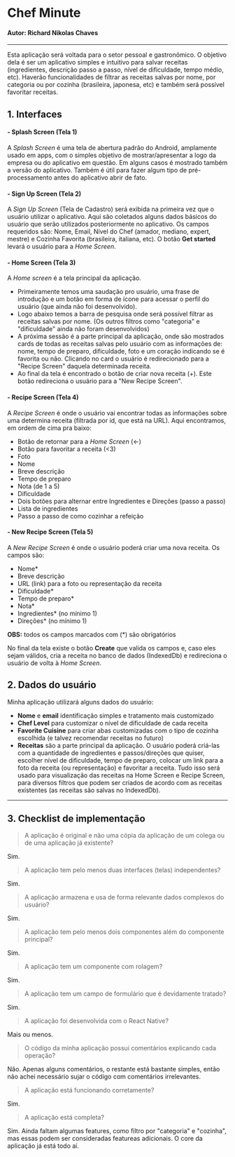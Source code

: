 # Chef Minute

#### Autor: Richard Nikolas Chaves

---

Esta aplicação será voltada para o setor pessoal e gastronômico. O objetivo dela é ser um aplicativo simples e intuitivo para salvar receitas (ingredientes, descrição passo a passo, nível de dificuldade, tempo médio, etc).
Haverão funcionalidades de filtrar as receitas salvas por nome, por categoria ou por cozinha (brasileira, japonesa, etc) e também será possível favoritar receitas.

## 1. Interfaces

#### - Splash Screen (Tela 1)

A _Splash Screen_ é uma tela de abertura padrão do Android, amplamente usado em apps, com o simples objetivo de mostrar/apresentar a logo da empresa ou do aplicativo em questão. Em alguns casos é mostrado também a versão do aplicativo. Também é útil para fazer algum tipo de pré-processamento antes do aplicativo abrir de fato.

#### - Sign Up Screen (Tela 2)

A _Sign Up Screen_ (Tela de Cadastro) será exibida na primeira vez que o usuário utilizar o aplicativo. Aqui são coletados alguns dados básicos do usuário que serão utilizados posteriormente no aplicativo. Os campos requeridos são: Nome, Email, Nível do Chef (amador, mediano, expert, mestre) e Cozinha Favorita (brasileira, italiana, etc). O botão **Get started** levará o usuário para a _Home Screen_.

#### - Home Screen (Tela 3)

A _Home screen_ é a tela principal da aplicação.

-   Primeiramente temos uma saudação pro usuário, uma frase de introdução e um botão em forma de ícone para acessar o perfil do usuário (que ainda não foi desenvolvido).
-   Logo abaixo temos a barra de pesquisa onde será possível filtrar as receitas salvas por nome. (Os outros filtros como "categoria" e "dificuldade" ainda não foram desenvolvidos)
-   A próxima sessão é a parte principal da aplicação, onde são mostrados cards de todas as receitas salvas pelo usuário com as informações de: nome, tempo de preparo, dificuldade, foto e um coração indicando se é favorita ou não. Clicando no card o usuário é redirecionado para a "Recipe Screen" daquela determinada receita.
-   Ao final da tela é encontrado o botão de criar nova receita (+). Este botão redireciona o usuário para a "New Recipe Screen".

#### - Recipe Screen (Tela 4)

A _Recipe Screen_ é onde o usuário vai encontrar todas as informações sobre uma determina receita (filtrada por id, que está na URL). Aqui encontramos, em ordem de cima pra baixo:

-   Botão de retornar para a _Home Screen_ (<-)
-   Botão para favoritar a receita (<3)
-   Foto
-   Nome
-   Breve descrição
-   Tempo de preparo
-   Nota (de 1 a 5)
-   Dificuldade
-   Dois botões para alternar entre Ingredientes e Direções (passo a passo)
-   Lista de ingredientes
-   Passo a passo de como cozinhar a refeição

#### - New Recipe Screen (Tela 5)

A _New Recipe Screen_ é onde o usuário poderá criar uma nova receita. Os campos são:

-   Nome\*
-   Breve descrição
-   URL (link) para a foto ou representação da receita
-   Dificuldade\*
-   Tempo de preparo\*
-   Nota\*
-   Ingredientes\* (no mínimo 1)
-   Direções\* (no mínimo 1)

**OBS:** todos os campos marcados com (\*) são obrigatórios

No final da tela existe o botão **Create** que valida os campos e, caso eles sejam válidos, cria a receita no banco de dados (IndexedDb) e redireciona o usuário de volta à _Home Screen_.

## 2. Dados do usuário

Minha aplicação utilizará alguns dados do usuário:

-   **Nome** e **email** identificação simples e tratamento mais customizado
-   **Chef Level** para customizar o nível de dificuldade de cada receita
-   **Favorite Cuisine** para criar abas customizadas com o tipo de cozinha escolhida (e talvez recomendar receitas no futuro)
-   **Receitas** são a parte principal da aplicação. O usuário poderá criá-las com a quantidade de ingredientes e passos/direções que quiser, escolher nível de dificuldade, tempo de preparo, colocar um link para a foto da receita (ou representação) e favoritar a receita. Tudo isso será usado para visualização das receitas na Home Screen e Recipe Screen, para diversos filtros que podem ser criados de acordo com as receitas existentes (as receitas são salvas no IndexedDb).

---

## 3. Checklist de implementação

> A aplicação é original e não uma cópia da aplicação de um colega ou de uma aplicação já existente?

Sim.

> A aplicação tem pelo menos duas interfaces (telas) independentes?

Sim.

> A aplicação armazena e usa de forma relevante dados complexos do usuário?

Sim.

> A aplicação tem pelo menos dois componentes além do componente principal?

Sim.

> A aplicação tem um componente com rolagem?

Sim.

> A aplicação tem um campo de formulário que é devidamente tratado?

Sim.

> A aplicação foi desenvolvida com o React Native?

Mais ou menos.

> O código da minha aplicação possui comentários explicando cada operação?

Não. Apenas alguns comentários, o restante está bastante simples, então não achei necessário sujar o código com comentários irrelevantes.

> A aplicação está funcionando corretamente?

Sim.

> A aplicação está completa?

Sim. Ainda faltam algumas features, como filtro por "categoria" e "cozinha", mas essas podem ser consideradas featureas adicionais. O core da aplicação já está todo aí.
